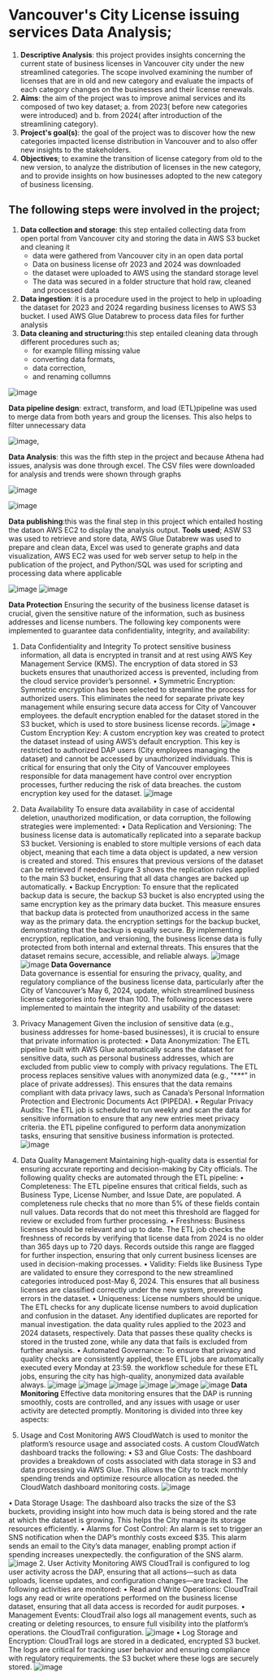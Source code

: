 
# Vancouver's City License issuing services Data Analysis; 
1. **Descriptive Analysis**: this project provides insights concerning the current state of business licenses in Vancouver city under the new streamlined categories. The scope involved examining the number of licenses that are in old and new category and evaluate the impacts of each category changes on the businesses and their license renewals. 
2. **Aims**: the aim of the project was to improve animal services and its composed of two key dataset; a. from 2023( before new categories were introduced) and b. from 2024( after introduction of the streamlining category). 
3. **Project's goal(s)**: the goal of the project was to discover how the new categories impacted license distribution in Vancouver and to also offer new insights to the stakeholders.
4. **Objectives**; to examine the transition of license category from old to the new version, to analyze the distribution of licenses in the new category, and to provide insights on how businesses adopted to the new category of business licensing.
## The following steps were involved in the project;
1. **Data collection and storage**: this step entailed collecting data from open portal from Vancouver city and storing the data in AWS S3 bucket and cleaning it
   + data were gathered from Vancouver city in an open data portal
   + Data on business license ofr 2023 and 2024 was downloaded
   + the dataset were uploaded to AWS using the standard storage level
   + The data was secured in a folder structure that hold raw, cleaned and processed data
3. **Data ingestion**: it is a procedure used in the project to help in uploading the dataset for 2023 and 2024 regarding business licenses to AWS S3 bucket. I used AWS Glue Databrew to process data files for further analysis
4. **Data cleaning and structuring**:this step entailed cleaning data through different procedures such as;
   - for example filling missing value
   - converting data formats,
   - data correction,
   - and renaming collumns
     
![image](https://github.com/user-attachments/assets/3c92f29b-a25f-4f1e-bb21-cbfeb18da4d5)

 **Data pipeline design**: extract, transform, and load (ETL)pipeline was used to merge data from both years and group the licenses. This also helps to filter unnecessary data
   
![image](https://github.com/user-attachments/assets/3710ef2e-3fd1-4989-9a11-e9f8ffa36c38), 

 **Data Analysis**: this was the fifth step in the project and because Athena had issues, analysis was done through excel. The CSV files were downloaded for analysis and trends were shown through graphs
   
![image](https://github.com/user-attachments/assets/ab44f174-8a60-4257-9627-4e70c9670b95)

![image](https://github.com/user-attachments/assets/2cb6785e-aed3-473e-891b-27c1760f29e5)

 **Data publishing**:this was the final step in this project which entailed hosting the dataon AWS EC2 to display the analysis output. 
 **Tools used**; ASW S3 was used to retrieve and store data, AWS Glue Databrew was used to prepare and clean data, Excel was used to generate graphs and data visualization, AWS EC2 was used for web server setup to help in the publication of the project, and Python/SQL was used for scripting and processing data where applicable

   ![image](https://github.com/jassdhillion/Vancouver-s-city-business-license-data-Analysis/blob/main/Screenshot%202024-08-24%20204933.png)
![image](https://github.com/user-attachments/assets/08647563-e3d3-4b20-88ae-1d87db9f1531)

**Data Protection** 
Ensuring the security of the business license dataset is crucial, given the sensitive nature of the information, such as business addresses and license numbers. The following key components were implemented to guarantee data confidentiality, integrity, and availability:
1.	Data Confidentiality and Integrity
To protect sensitive business information, all data is encrypted in transit and at rest using AWS Key Management Service (KMS). The encryption of data stored in S3 buckets ensures that unauthorized access is prevented, including from the cloud service provider’s personnel.
•	Symmetric Encryption: Symmetric encryption has been selected to streamline the process for authorized users. This eliminates the need for separate private key management while ensuring secure data access for City of Vancouver employees.  the default encryption enabled for the dataset stored in the S3 bucket, which is used to store business license records.
![image](https://github.com/jassdhillion/Vancouver-s-city-business-license-data-Analysis/blob/main/Screenshot%202024-09-12%20152731.png)
•	Custom Encryption Key: A custom encryption key was created to protect the dataset instead of using AWS’s default encryption. This key is restricted to authorized DAP users (City employees managing the dataset) and cannot be accessed by unauthorized individuals. This is critical for ensuring that only the City of Vancouver employees responsible for data management have control over encryption processes, further reducing the risk of data breaches. the custom encryption key used for the dataset.
![image](https://github.com/user-attachments/assets/08647563-e3d3-4b20-88ae-1d87db9f1531)
2.	Data Availability
To ensure data availability in case of accidental deletion, unauthorized modification, or data corruption, the following strategies were implemented:
•	Data Replication and Versioning: The business license data is automatically replicated into a separate backup S3 bucket. Versioning is enabled to store multiple versions of each data object, meaning that each time a data object is updated, a new version is created and stored. This ensures that previous versions of the dataset can be retrieved if needed. Figure 3 shows the replication rules applied to the main S3 bucket, ensuring that all data changes are backed up automatically.
•	Backup Encryption: To ensure that the replicated backup data is secure, the backup S3 bucket is also encrypted using the same encryption key as the primary data bucket. This measure ensures that backup data is protected from unauthorized access in the same way as the primary data.  the encryption settings for the backup bucket, demonstrating that the backup is equally secure.
By implementing encryption, replication, and versioning, the business license data is fully protected from both internal and external threats. This ensures that the dataset remains secure, accessible, and reliable always.
![image](https://github.com/jassdhillion/Vancouver-s-city-business-license-data-Analysis/blob/main/Screenshot%202024-09-12%20153859.png)
![image](https://github.com/jassdhillion/Vancouver-s-city-business-license-data-Analysis/blob/main/Screenshot%202024-09-14%20135649.png)
**Data Governance**  
Data governance is essential for ensuring the privacy, quality, and regulatory compliance of the business license data, particularly after the City of Vancouver’s May 6, 2024, update, which streamlined business license categories into fewer than 100. The following processes were implemented to maintain the integrity and usability of the dataset:
1.	Privacy Management
Given the inclusion of sensitive data (e.g., business addresses for home-based businesses), it is crucial to ensure that private information is protected:
•	Data Anonymization: The ETL pipeline built with AWS Glue automatically scans the dataset for sensitive data, such as personal business addresses, which are excluded from public view to comply with privacy regulations. The ETL process replaces sensitive values with anonymized data (e.g., "***" in place of private addresses). This ensures that the data remains compliant with data privacy laws, such as Canada’s Personal Information Protection and Electronic Documents Act (PIPEDA).
•	Regular Privacy Audits: The ETL job is scheduled to run weekly and scan the data for sensitive information to ensure that any new entries meet privacy criteria.
the ETL pipeline configured to perform data anonymization tasks, ensuring that sensitive business information is protected.
![image](https://github.com/jassdhillion/Vancouver-s-city-business-license-data-Analysis/blob/main/Screenshot%202024-09-14%20144725.png)

3.	Data Quality Management
Maintaining high-quality data is essential for ensuring accurate reporting and decision-making by City officials. The following quality checks are automated through the ETL pipeline:
•	Completeness: The ETL pipeline ensures that critical fields, such as Business Type, License Number, and Issue Date, are populated. A completeness rule checks that no more than 5% of these fields contain null values. Data records that do not meet this threshold are flagged for review or excluded from further processing.
•	Freshness: Business licenses should be relevant and up to date. The ETL job checks the freshness of records by verifying that license data from 2024 is no older than 365 days up to 720 days. Records outside this range are flagged for further inspection, ensuring that only current business licenses are used in decision-making processes.
•	Validity: Fields like Business Type are validated to ensure they correspond to the new streamlined categories introduced post-May 6, 2024. This ensures that all business licenses are classified correctly under the new system, preventing errors in the dataset.
•	Uniqueness: License numbers should be unique. The ETL checks for any duplicate license numbers to avoid duplication and confusion in the dataset. Any identified duplicates are reported for manual investigation.
the data quality rules applied to the 2023 and 2024 datasets, respectively. Data that passes these quality checks is stored in the trusted zone, while any data that fails is excluded from further analysis.
•	Automated Governance: To ensure that privacy and quality checks are consistently applied, these ETL jobs are automatically executed every Monday at 23:59.
 the workflow schedule for these ETL jobs, ensuring the city has high-quality, anonymized data available always.
![image](https://github.com/jassdhillion/Vancouver-s-city-business-license-data-Analysis/blob/main/Screenshot%202024-09-13%20154219.png)
![image](https://github.com/jassdhillion/Vancouver-s-city-business-license-data-Analysis/blob/main/Screenshot%202024-09-13%20154850.png)
![image](https://github.com/jassdhillion/Vancouver-s-city-business-license-data-Analysis/blob/main/Screenshot%202024-09-13%20155755.png)
![image](https://github.com/jassdhillion/Vancouver-s-city-business-license-data-Analysis/blob/main/Screenshot%202024-09-13%20155940.png)
![image](https://github.com/jassdhillion/Vancouver-s-city-business-license-data-Analysis/blob/main/Screenshot%202024-09-13%20160142.png)
![image](https://github.com/jassdhillion/Vancouver-s-city-business-license-data-Analysis/blob/main/Screenshot%202024-09-13%20160211.png)
**Data Monitoring**
Effective data monitoring ensures that the DAP is running smoothly, costs are controlled, and any issues with usage or user activity are detected promptly. Monitoring is divided into three key aspects:
1.	Usage and Cost Monitoring
AWS CloudWatch is used to monitor the platform’s resource usage and associated costs. A custom CloudWatch dashboard tracks the following:
•	S3 and Glue Costs: The dashboard provides a breakdown of costs associated with data storage in S3 and data processing via AWS Glue. This allows the City to track monthly spending trends and optimize resource allocation as needed.
 the CloudWatch dashboard monitoring costs.
![image](https://github.com/jassdhillion/Vancouver-s-city-business-license-data-Analysis/blob/main/Screenshot%202024-09-14%20133641.png)

•	Data Storage Usage: The dashboard also tracks the size of the S3 buckets, providing insight into how much data is being stored and the rate at which the dataset is growing. This helps the City manage its storage resources efficiently.
•	Alarms for Cost Control: An alarm is set to trigger an SNS notification when the DAP’s monthly costs exceed $35. This alarm sends an email to the City’s data manager, enabling prompt action if spending increases unexpectedly. 
the configuration of the SNS alarm.
![image](https://github.com/jassdhillion/Vancouver-s-city-business-license-data-Analysis/blob/main/Screenshot%202024-09-14%20150258.png)
2.	User Activity Monitoring
AWS CloudTrail is configured to log user activity across the DAP, ensuring that all actions—such as data uploads, license updates, and configuration changes—are tracked. The following activities are monitored:
•	Read and Write Operations: CloudTrail logs any read or write operations performed on the business license dataset, ensuring that all data access is recorded for audit purposes.
•	Management Events: CloudTrail also logs all management events, such as creating or deleting resources, to ensure full visibility into the platform’s operations.
the CloudTrail configuration.
![image](https://github.com/jassdhillion/Vancouver-s-city-business-license-data-Analysis/blob/main/Screenshot%202024-09-14%20133553.png)
•	Log Storage and Encryption: CloudTrail logs are stored in a dedicated, encrypted S3 bucket. The logs are critical for tracking user behavior and ensuring compliance with regulatory requirements. 
the S3 bucket where these logs are securely stored.
![image](https://github.com/jassdhillion/Vancouver-s-city-business-license-data-Analysis/blob/main/Screenshot%202024-09-14%20150543.png)

